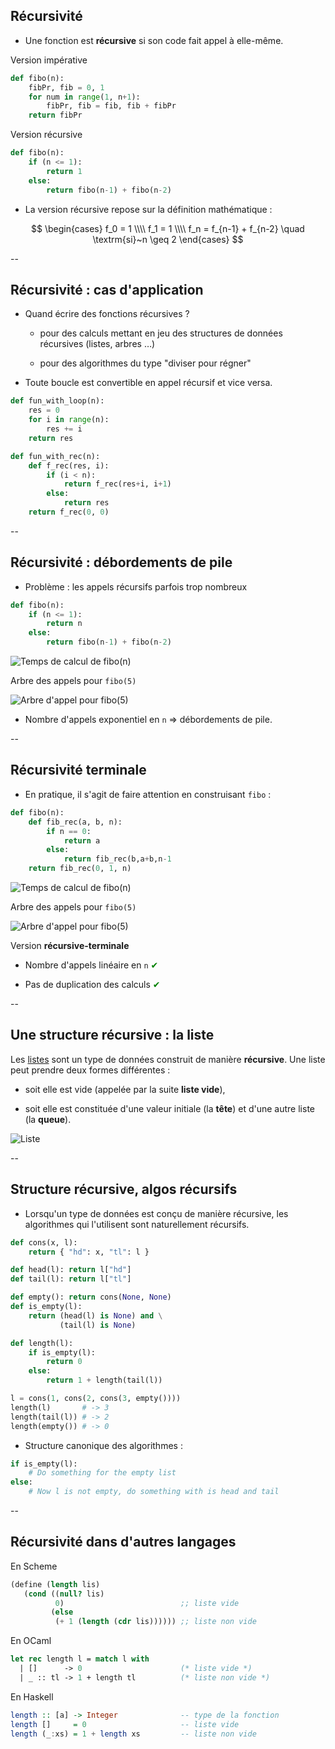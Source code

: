 ## Récursivité

- Une fonction est **récursive** si son code fait appel à elle-même.

<div class="half">

Version impérative <!-- .element: class="title" -->

```python
def fibo(n):
    fibPr, fib = 0, 1
    for num in range(1, n+1):
        fibPr, fib = fib, fib + fibPr
    return fibPr
```
<!-- .element: style="width:100%" -->

</div>

<div class="half">

Version récursive <!-- .element: class="title" -->

```python
def fibo(n):
	if (n <= 1):
		return 1
	else:
		return fibo(n-1) + fibo(n-2)
```
<!-- .element: style="width:100%" -->

</div>

- La version récursive repose sur la définition mathématique&nbsp;:

$$
\begin{cases}
f_0 = 1 \\\\
f_1 = 1 \\\\
f_n = f_{n-1} + f_{n-2} \quad \textrm{si}~n \geq 2
\end{cases}
$$
<!-- .element: style="margin-top:-20px" -->


--

## Récursivité : cas d'application

- Quand écrire des fonctions récursives&nbsp;?

	* pour des calculs mettant en jeu des structures de données
      récursives (listes, arbres &hellip;)

	* pour des algorithmes du type "diviser pour régner"

- Toute boucle est convertible en appel récursif et vice versa.

<div class="half" style="width:44%">

```python
def fun_with_loop(n):
	res = 0
	for i in range(n):
		res += i
	return res
```

</div>

<div class="half" style="width:53%">

```python
def fun_with_rec(n):
    def f_rec(res, i):
        if (i < n):
            return f_rec(res+i, i+1)
        else:
            return res
    return f_rec(0, 0)
```

</div>


--

## Récursivité : débordements de pile

- Problème : les appels récursifs parfois trop nombreux

<div class="half">

```python
def fibo(n):
    if (n <= 1):
        return n
    else:
        return fibo(n-1) + fibo(n-2)
```

![Temps de calcul de fibo(n)](prog/images/functional/fibo_exp.png)
 <!-- .element: class="stretch" style="max-width: 70%;margin-top: -20px" -->


</div>

<div class="half">

Arbre des appels pour `fibo(5)`
<!-- .element: class="title" style="font-size:24px; text-align:center" -->

![Arbre d'appel pour fibo(5)](prog/images/functional/fiboexpcall.svg)

</div>

- Nombre d'appels exponentiel en `n` $\Rightarrow$ débordements de pile.


--

## Récursivité terminale

- En pratique, il s'agit de faire attention en construisant `fibo`&nbsp;:

<div class="half" style="width:51%">

```python
def fibo(n):
    def fib_rec(a, b, n):
		if n == 0:
			return a
		else:
			return fib_rec(b,a+b,n-1)
    return fib_rec(0, 1, n)
```

![Temps de calcul de fibo(n)](prog/images/functional/fibo_lin.png)
<!-- .element: class="stretch" style="max-width: 70%;margin-left: 15%;margin-top: -20px" -->

</div>

<div class="half" style="width:47%">

Arbre des appels pour `fibo(5)`
<!-- .element: class="title" style="font-size:24px; text-align:center" -->

![Arbre d'appel pour fibo(5)](prog/images/functional/fibolincall.svg)
<!-- .element: style="max-width:60%; margin-left:20%" -->

Version **récursive-terminale**
<!-- .element: class="title" style="font-size:24px; text-align:center; margin-top:-30px" -->

</div>

- Nombre d'appels linéaire en `n` <span style="color:green">✔</span>
<!-- .element: style="margin-top:-20px" -->

- Pas de duplication des calculs <span style="color:green">✔</span>
<!-- .element: style="margin-top:-20px" -->


--

## Une structure récursive : la liste

Les <a href="#/tad.listes">listes</a> sont un type de données
construit de manière **récursive**. Une liste peut prendre deux formes
différentes :

- soit elle est vide (appelée par la suite **liste vide**),

- soit elle est constituée d'une valeur initiale (la **tête**) et d'une
  autre liste (la **queue**).


![Liste](prog/images/functional/listes.png)<!-- .element: class="stretch" style="width: 44%;" -->


--

## Structure récursive, algos récursifs

- Lorsqu'un type de données est conçu de manière récursive, les
  algorithmes qui l'utilisent sont naturellement récursifs.

<div class="half">

```python
def cons(x, l):
    return { "hd": x, "tl": l }

def head(l): return l["hd"]
def tail(l): return l["tl"]

def empty(): return cons(None, None)
def is_empty(l):
	return (head(l) is None) and \
           (tail(l) is None)
```

</div>

<div class="half">

```python
def length(l):
    if is_empty(l):
        return 0
    else:
        return 1 + length(tail(l))
```

```python
l = cons(1, cons(2, cons(3, empty())))
length(l)       # -> 3
length(tail(l)) # -> 2
length(empty()) # -> 0
```

</div>

- Structure canonique des algorithmes :

```python
if is_empty(l):
    # Do something for the empty list
else:
    # Now l is not empty, do something with is head and tail
```

--

## Récursivité dans d'autres langages

En Scheme <!-- .element: class="title" -->

```scheme
(define (length lis)
   (cond ((null? lis)
          0)                          ;; liste vide
         (else
          (+ 1 (length (cdr lis)))))) ;; liste non vide
```
<!-- .element: style="width:100%" -->

En OCaml <!-- .element: class="title" style="margin-top:30px"-->

```ocaml
let rec length l = match l with
  | []      -> 0                      (* liste vide *)
  | _ :: tl -> 1 + length tl          (* liste non vide *)
```
<!-- .element: style="width:100%" -->

En Haskell <!-- .element: class="title" style="margin-top:30px" -->

```haskell
length :: [a] -> Integer              -- type de la fonction
length []     = 0                     -- liste vide
length (_:xs) = 1 + length xs         -- liste non vide
```
<!-- .element: style="width:100%" -->
